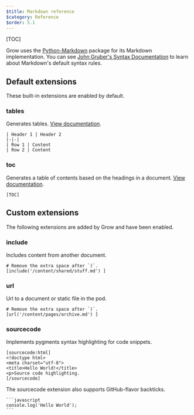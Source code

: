 ```yaml
---
$title: Markdown reference
$category: Reference
$order: 5.1
---
```

[TOC]

Grow uses the [Python-Markdown](https://github.com/waylan/Python-Markdown) package for its Markdown implementation. You can see [John Gruber's Syntax Documentation](http://daringfireball.net/projects/markdown/syntax) to learn about Markdown's default syntax rules.

## Default extensions

These built-in extensions are enabled by default.

### tables

Generates tables. [View documentation](http://pythonhosted.org/Markdown/extensions/tables.html).

```
| Header 1 | Header 2
|-|-|
| Row 1 | Content
| Row 2 | Content
```

### toc

Generates a table of contents based on the headings in a document. [View documentation](http://pythonhosted.org/Markdown/extensions/toc.html).

```
[​TOC]
```

## Custom extensions

The following extensions are added by Grow and have been enabled.

### include

Includes content from another document.

```
# Remove the extra space after `)`.
[include('/content/shared/stuff.md') ]
```

### url

Url to a document or static file in the pod.

```
# Remove the extra space after `)`.
[url('/content/pages/archive.md') ]
```

### sourcecode

Implements pygments syntax highlighting for code snippets.

```
[​sourcecode:html]
<!doctype html>
<meta charset="utf-8">
<title>Hello World!</title>
<p>Source code highlighting.
[​/sourcecode]
```

The sourcecode extension also supports GitHub-flavor backticks.

```
`​``javascript
console.log('Hello World');
`​``
```
